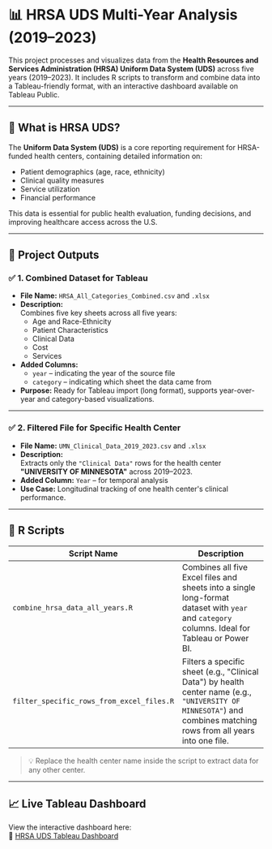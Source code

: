 # 📊 HRSA UDS Multi-Year Analysis (2019–2023)

This project processes and visualizes data from the **Health Resources and Services Administration (HRSA) Uniform Data System (UDS)** across five years (2019–2023). It includes R scripts to transform and combine data into a Tableau-friendly format, with an interactive dashboard available on Tableau Public.

---

## 🏥 What is HRSA UDS?

The **Uniform Data System (UDS)** is a core reporting requirement for HRSA-funded health centers, containing detailed information on:

- Patient demographics (age, race, ethnicity)
- Clinical quality measures
- Service utilization
- Financial performance

This data is essential for public health evaluation, funding decisions, and improving healthcare access across the U.S.

---

## 📁 Project Outputs

### ✅ 1. Combined Dataset for Tableau

- **File Name:** `HRSA_All_Categories_Combined.csv` and `.xlsx`
- **Description:**  
  Combines five key sheets across all five years:
  - Age and Race-Ethnicity  
  - Patient Characteristics  
  - Clinical Data  
  - Cost  
  - Services
- **Added Columns:**
  - `year` – indicating the year of the source file
  - `category` – indicating which sheet the data came from
- **Purpose:** Ready for Tableau import (long format), supports year-over-year and category-based visualizations.

---

### ✅ 2. Filtered File for Specific Health Center

- **File Name:** `UMN_Clinical_Data_2019_2023.csv` and `.xlsx`
- **Description:**  
  Extracts only the `"Clinical Data"` rows for the health center **"UNIVERSITY OF MINNESOTA"** across 2019–2023.
- **Added Column:** `Year` – for temporal analysis
- **Use Case:** Longitudinal tracking of one health center's clinical performance.

---

## 🔧 R Scripts

| Script Name                              | Description |
|------------------------------------------|-------------|
| `combine_hrsa_data_all_years.R`          | Combines all five Excel files and sheets into a single long-format dataset with `year` and `category` columns. Ideal for Tableau or Power BI. |
| `filter_specific_rows_from_excel_files.R`| Filters a specific sheet (e.g., "Clinical Data") by health center name (e.g., `"UNIVERSITY OF MINNESOTA"`) and combines matching rows from all years into one file. |

> 💡 Replace the health center name inside the script to extract data for any other center.

---

## 📈 Live Tableau Dashboard

View the interactive dashboard here:  
🔗 [HRSA UDS Tableau Dashboard](https://public.tableau.com/app/profile/yourusername/viz/hrsa-dashboard/Overview)
